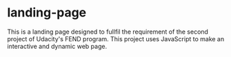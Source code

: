 # landing-page
 This is a landing page designed to fullfil the requirement of the second project of Udacity's FEND program. This project uses JavaScript to make an interactive and dynamic web page. 
